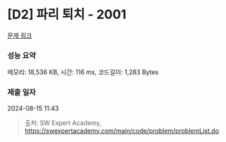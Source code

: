 # [D2] 파리 퇴치 - 2001 

[문제 링크](https://swexpertacademy.com/main/code/problem/problemDetail.do?contestProbId=AV5PzOCKAigDFAUq) 

### 성능 요약

메모리: 18,536 KB, 시간: 116 ms, 코드길이: 1,283 Bytes

### 제출 일자

2024-08-15 11:43



> 출처: SW Expert Academy, https://swexpertacademy.com/main/code/problem/problemList.do